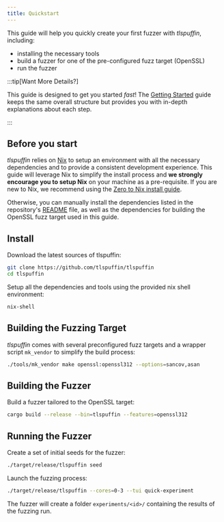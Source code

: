 ```yaml
---
title: Quickstart
---
```


This guide will help you quickly create your first fuzzer with *tlspuffin*, including:

- installing the necessary tools
- build a fuzzer for one of the pre-configured fuzz target (OpenSSL)
- run the fuzzer

:::tip[Want More Details?]

This guide is designed to get you started *fast*! The [Getting Started](./getting-started/introduction) guide keeps the same overall structure but provides you with in-depth explanations about each step.

:::


## Before you start

*tlspuffin* relies on [Nix](https://nixos.org/) to setup an environment with all the necessary dependencies and to provide a consistent development experience. This guide will leverage Nix to simplify the install process and **we strongly encourage you to setup Nix** on your machine as a pre-requisite. If you are new to Nix, we recommend using the [Zero to Nix install guide](https://zero-to-nix.com/start/install).

Otherwise, you can manually install the dependencies listed in the repository's [README](https://github.com/tlspuffin/tlspuffin?tab=readme-ov-file#dependencies) file, as well as the dependencies for building the OpenSSL fuzz target used in this guide.

## Install

Download the latest sources of tlspuffin:
```sh
git clone https://github.com/tlspuffin/tlspuffin
cd tlspuffin
```

Setup all the dependencies and tools using the provided nix shell environment:
```sh
nix-shell
```

## Building the Fuzzing Target

*tlspuffin* comes with several preconfigured fuzz targets and a wrapper script `mk_vendor` to simplify the build process:
```sh
./tools/mk_vendor make openssl:openssl312 --options=sancov,asan
```

## Building the Fuzzer

Build a fuzzer tailored to the OpenSSL target:
```sh
cargo build --release --bin=tlspuffin --features=openssl312
```

## Running the Fuzzer

Create a set of initial seeds for the fuzzer:
```sh
./target/release/tlspuffin seed
```

Launch the fuzzing process:
```sh
./target/release/tlspuffin --cores=0-3 --tui quick-experiment
```

The fuzzer will create a folder `experiments/<id>/` containing the results of the fuzzing run.
